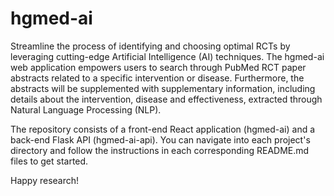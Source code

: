 # hgmed-ai

Streamline the process of identifying and choosing optimal RCTs by leveraging cutting-edge Artificial Intelligence (AI) techniques. The hgmed-ai web application empowers users to search through PubMed RCT paper abstracts related to a specific intervention or disease. Furthermore, the abstracts will be supplemented with supplementary information, including details about the intervention, disease and effectiveness, extracted through Natural Language Processing (NLP).

The repository consists of a front-end React application (hgmed-ai) and a back-end Flask API (hgmed-ai-api). You can navigate into each project's directory and follow the instructions in each corresponding README.md files to get started.

Happy research!
